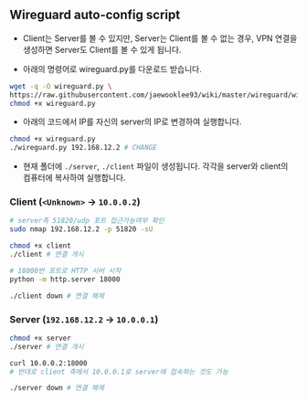 ## Wireguard auto-config script

- Client는 Server를 볼 수 있지만, Server는 Client를 볼 수 없는 경우,
VPN 연결을 생성하면 Server도 Client를 볼 수 있게 됩니다.

- 아래의 명령어로 wireguard.py를 다운로드 받습니다.
```sh
wget -q -O wireguard.py \
https://raw.githubusercontent.com/jaewooklee93/wiki/master/wireguard/wireguard.py
chmod +x wireguard.py

```

- 아래의 코드에서 IP를 자신의 server의 IP로 변경하여 실행합니다.
```sh
chmod +x wireguard.py
./wireguard.py 192.168.12.2 # CHANGE
```
- 현재 폴더에 `./server`, `./client` 파일이 생성됩니다. 각각을 server와 client의 컴퓨터에 복사하여 실행합니다.


### Client (`<Unknown>` -> `10.0.0.2`)

```sh
# server측 51820/udp 포트 접근가능여부 확인
sudo nmap 192.168.12.2 -p 51820 -sU

chmod +x client
./client # 연결 개시

# 18000번 포트로 HTTP 서버 시작
python -m http.server 18000

./client down # 연결 해제
```

### Server (`192.168.12.2` -> `10.0.0.1`)

```sh
chmod +x server
./server # 연결 개시

curl 10.0.0.2:18000 
# 반대로 client 측에서 10.0.0.1로 server에 접속하는 것도 가능

./server down # 연결 해제
```
